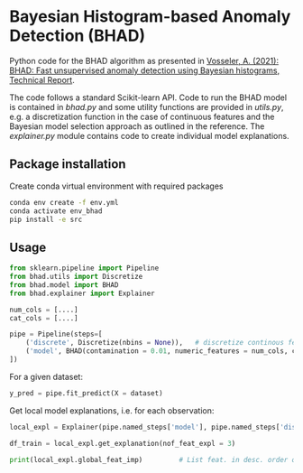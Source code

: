 # Bayesian Histogram-based Anomaly Detection (BHAD)

Python code for the BHAD algorithm as presented in [Vosseler, A. (2021): BHAD: Fast unsupervised anomaly detection using Bayesian histograms, Technical Report](https://www.researchgate.net/publication/364265660_BHAD_Fast_unsupervised_anomaly_detection_using_Bayesian_histograms). 

The code follows a standard Scikit-learn API. Code to run the BHAD model is contained in *bhad.py* and some utility functions are provided in *utils.py*, e.g. a discretization function in the case of continuous features and the Bayesian model selection approach as outlined in the reference. The *explainer.py* module contains code to create individual model explanations. 

## Package installation

Create conda virtual environment with required packages 
```bash
conda env create -f env.yml
conda activate env_bhad
pip install -e src
```

## Usage

```python
from sklearn.pipeline import Pipeline
from bhad.utils import Discretize
from bhad.model import BHAD
from bhad.explainer import Explainer

num_cols = [....]
cat_cols = [....]

pipe = Pipeline(steps=[
    ('discrete', Discretize(nbins = None)),   # discretize continous features + model selection
    ('model', BHAD(contamination = 0.01, numeric_features = num_cols, cat_features = cat_cols))
])
```

For a given dataset:

```python
y_pred = pipe.fit_predict(X = dataset)        
```

Get local model explanations, i.e. for each observation:

```python
local_expl = Explainer(pipe.named_steps['model'], pipe.named_steps['discrete']).fit()

df_train = local_expl.get_explanation(nof_feat_expl = 3)

print(local_expl.global_feat_imp)         # List feat. in desc. order of rel. importance
```

